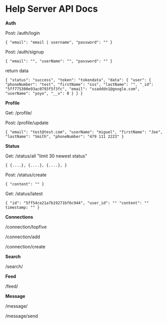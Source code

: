# Help Server API Docs

**Auth**

Post: /auth/login

`{
    "email": "email | username",
    "password": ""
}`

Post: /auth/signup

`{
    "email": "",
    "userName": "",
    "password": ""
}`

return data 

`{
    "status": "success",
    "token": "tokendata",
    "data": {
        "user": {
            "phoneNumber": "test",
            "firstName": "sss",
            "lastName": "",
            "_id": "5ff775300e93ac0793f5f3fc",
            "email": "ssadddn1@google.com",
            "userName": "yoyo",
            "__v": 0
        }
    }
}`

**Profile**

Get: /profile/

Post: /profile/update

`{
    "email": "test@test.com",
    "userName": "miguel",
    "firstName": "Joe",
    "lastName": "Smith",
    "phoneNumber": "479 111 2223"
}`

**Status**

Get: /status/all  "limit 30 newest status"

`{
   {....},
   {....},
   {....},
}`

Post: /status/create

`{
    "content": ""
}`

Get: /status/latest

`{
	"id": "5ff54ce21a7b19271bf6c944",
    "user_id": ""
    "content": ""
    timestamp: ""
}`

**Connections**

/connection/topfive

/connection/add

/connection/create

**Search**

/search/

**Feed**

/feed/

**Message**

/message/

/message/send
